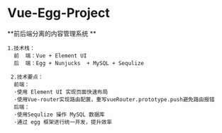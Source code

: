 # Vue-Egg-Project
**前后端分离的内容管理系统 **

```
1.技术栈：  
  前  端：Vue + Element UI   
  后  端：Egg + Nunjucks  + MySQL + Sequlize  
```



	 2.技术要点：    
	  前端：  
	  ·使用 Element UI 实现页面快速布局  
	  ·使用Vue-router实现路由配置，重写vueRouter.prototype.push避免路由报错  
	  后端：  
	  ·使用Sequlize 操作 MySQL 数据库  
	  ·通过 egg 框架进行统一开发，提升效率  


​    




